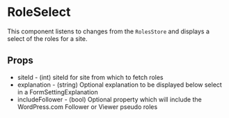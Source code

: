 # RoleSelect

This component listens to changes from the `RolesStore` and displays a select of the roles for a site.

## Props

- siteId - (int) siteId for site from which to fetch roles
- explanation - (string) Optional explanation to be displayed below select in a FormSettingExplanation
- includeFollower - (bool) Optional property which will include the WordPress.com Follower or Viewer pseudo roles
